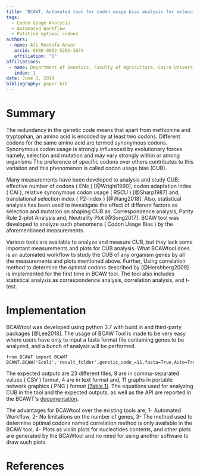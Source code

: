 ```yaml
---
title: 'BCAWT: Automated tool for codon usage bias analysis for molecular evolution'
tags:
  - Codon Usage Analysis
  - Automated Workflow
  - Putative optimal codons
authors:
 - name: Ali Mostafa Anwar
   orcid: 0000-0002-5201-387X
   affiliation: "1"
affiliations:
 - name: Department of Genetics, Faculty of Agriculture, Cairo University, 12613, Cairo, Egypt
   index: 1
date: June 3, 2019
bibliography: paper.bib
---
```

# Summary

The redundancy in the genetic code means that apart from methionine and tryptophan, an amino acid is encoded by at least two codons. Different codons for the same amino acid are termed synonymous codons. Synonymous codon usage is strongly influenced by evolutionary forces namely, selection and mutation and may vary strongly within or among organisms The preference of specific codons over others contributes to this variation and this phenomenon is called codon usage bias (CUB).

Many measurements have been developed to analysis and study CUB; effective number of codons ( ENc ) [@Wright1990], codon adaptation index ( CAI ), relative synonymous codon usage ( RSCU ) [@Sharp1987] and, translational selection index ( P2-index ) [@Wang2018]. Also, statistical analysis has been used to investigate the effect of different factors as selection and mutation on shaping CUB as; Correspondence analysis, Parity Rule 2-plot Analysis and, Neutrality Plot [@Song2017]. BCAW tool was developed to analyze such phenomena ( Codon Usage Bias ) by the aforementioned  measurements.

Various tools are available to analyze and measure CUB, but they lack some important measurements and plots for CUB analysis. What BCAWtool does is an automated workflow to study the CUB of any organism genes by all the measurements and plots mentioned above. Further, Using correlation method to determine the optimal codons described by [@Hershberg2009] is implemented for the first time in BCAW tool. The tool also includes statistical analysis as correspondence analysis, correlation analysis, and t-test.
 
# Implementation

BCAWtool was developed using python 3.7 with build in and third-party packages [@Lee2018]. The usage of BCAW Tool is made to be very easy where users have only to input a fasta format file containing genes to be analyzed, and a bunch of analysis will be performed.

```
from BCAWT import BCAWT
BCAWT.BCAW('Ecoli','result_folder',genetic_code_=11,fasta=True,Auto=True)
```

The expected outputs are 23 different files, 8 are in comma-separated values ( CSV ) format, 4 are in text format and, 11 graphs in portable network graphics ( PNG ) format [(Table 1)](https://github.com/AliYoussef96/BCAW-Tool/blob/master/Table.png). The equations used for analyzing CUB in the tool and the expected outputs, as well as the API are reported in the BCAWT's [documentation](https://bcaw-tools-documentation.readthedocs.io/en/latest/).

The advantages for BCAWtool over the existing tools are; 1- Automated Workflow,  2- No limitations on the number of genes, 3- The method used to determine optimal codons named correlation method is only available in the BCAW tool,  4- Plots as violin plots for nucleotides contents, and other plots are generated by the BCAWtool and no need for using another software to draw such plots.



# References
